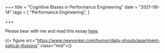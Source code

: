+++
title = "Cognitive Biases in Performance Engineering"
date = "2021-06-14"
tags = [
    "Performance Engineering",
]

+++


Please bear with me and read this essay [here](https://www.notion.so/Cognitive-Biases-of-Performance-Engineer-6bd4c631730c459b8a16c20c6226a081).

{{< figure src="https://www.newyorker.com/humor/daily-shouts/apartment-optical-illusions" class="mid">}}
